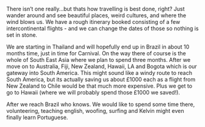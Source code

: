 There isn’t one really…but thats how travelling is best done, right? Just wander around and see beautiful places, weird cultures, and where the wind blows us. We have a rough itinerary booked consisting of a few intercontinental flights - and we can change the dates of those so nothing is set in stone.

We are starting in Thailand and will hopefully end up in Brazil in about 10 months time, just in time for Carnival. On the way there of course is the whole of South East Asia where we plan to spend three months. After we move on to Australia, Fiji, New Zealand, Hawaii, LA and Bogota which is our gateway into South America. This might sound like a windy route to reach South America, but its actually saving us about £1000 each as a flight from New Zealand to Chile would be that much more expensive. Plus we get to go to Hawaii (where we will probably spend those £1000 we saved!).

After we reach Brazil who knows. We would like to spend some time there, volunteering, teaching english, woofing, surfing and Kelvin might even finally learn Portuguese.